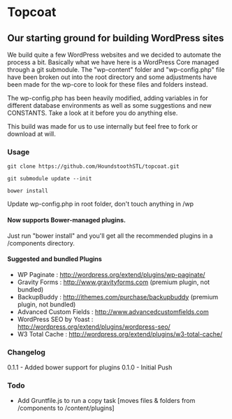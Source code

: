 # Topcoat
## Our starting ground for building WordPress sites
We build quite a few WordPress websites and we decided to automate the process a bit.  Basically what we have here is a WordPress Core managed through a git submodule.  The "wp-content" folder and "wp-config.php" file have been broken out into the root directory and some adjustments have been made for the wp-core to look for these files and folders instead.

The wp-config.php has been heavily modified, adding variables in for different database environments as well as some suggestions and new CONSTANTS.  Take a look at it before you do anything else.

This build was made for us to use internally but feel free to fork or download at will.  

### Usage

    git clone https://github.com/HoundstoothSTL/topcoat.git
    
    git submodule update --init

    bower install

Update wp-config.php in root folder, don't touch anything in /wp

#### Now supports Bower-managed plugins.  
Just run "bower install" and you'll get all the recommended plugins in a /components directory.

#### Suggested and bundled Plugins
- WP Paginate : http://wordpress.org/extend/plugins/wp-paginate/
- Gravity Forms : http://www.gravityforms.com (premium plugin, not bundled)
- BackupBuddy : http://ithemes.com/purchase/backupbuddy (premium plugin, not bundled)
- Advanced Custom Fields : http://www.advancedcustomfields.com
- WordPress SEO by Yoast : http://wordpress.org/extend/plugins/wordpress-seo/
- W3 Total Cache : http://wordpress.org/extend/plugins/w3-total-cache/

### Changelog

0.1.1 - Added bower support for plugins
0.1.0 - Initial Push

### Todo

- Add Gruntfile.js to run a copy task [moves files & folders from /components to /content/plugins]